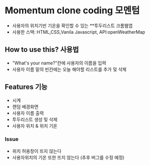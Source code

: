 # Momentum clone coding 모멘텀 
+ 사용자의 위치기반 기온을 확인할 수 있는 **투두리스트 크롬웹앱
+ 사용한 스택: HTML,CSS,Vanila Javascript, API:openWeatherMap

## How to use this? 사용법
+ "What's your name?"칸에 사용자의 이름을 입력
+ 사용자 이름 밑의 빈칸에는 오늘 해야할 리스트를 추가 및 삭제

## Features 기능
+ 시계
+ 랜덤 배경화면
+ 사용자 이름 출력
+ 투두리스트 생성 및 삭제
+ 사용자 위치 & 위치 기온

### Issue 
+ 위치 허용창이 뜨지 않는다
+ 사용자위치의 기온 또한 뜨지 않는다 (추후 버그를 수정 예정)

